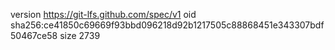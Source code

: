 version https://git-lfs.github.com/spec/v1
oid sha256:ce41850c69669f93bbd096218d92b1217505c88868451e343307bdf50467ce58
size 2739

